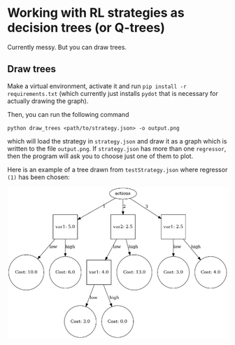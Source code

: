 # Working with RL strategies as decision trees (or Q-trees)

Currently messy. But you can draw trees.

## Draw trees

Make a virtual environment, activate it and run `pip install -r
requirements.txt` (which currently just installs `pydot` that is necessary for
actually drawing the graph).

Then, you can run the following command

```
python draw_trees <path/to/strategy.json> -o output.png
```

which will load the strategy in `strategy.json` and draw it as a graph which is
written to the file `output.png`. If `strategy.json` has more than one
`regressor`, then the program will ask you to choose just one of them to plot.

Here is an example of a tree drawn from `testStrategy.json` where regressor
`(1)` has been chosen:

![Example tree]( ./exampleTree.png )
